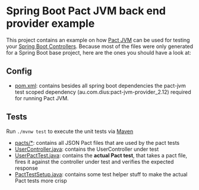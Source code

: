 # Spring Boot Pact JVM back end provider example

This project contains an example on how [Pact JVM](https://github.com/DiUS/pact-jvm) can be used for testing your [Spring Boot Controllers](https://spring.io/guides/gs/serving-web-content/). Because most of the files were only generated for a Spring Boot base project, here are the ones you should have a look at: 

## Config
* [pom.xml](pom.xml): contains besides all spring boot dependencies the pact-jvm test scoped dependency (au.com.dius:pact-jvm-provider_2.12) required for running Pact JVM.

## Tests
Run `./mvnw test` to execute the unit tests via [Maven](https://maven.apache.org/)
* [pacts/*](pacts/): contains all JSON Pact files that are used by the pact tests
* [UserController.java](src/main/java/de/codecentric/cdc/demo/user/UserController.java): contains the UserController under test
* [UserPactTest.java](src/test/java/de/codecentric/cdc/demo/user/UserPactTest.java): contains the **actual Pact test**, that takes a pact file, fires it against the controller under test and verifies the expected response
* [PactTestSetup.java](src/test/java/de/codecentric/cdc/demo/user/PactTestSetup.java): contains some test helper stuff to make the actual Pact tests more crisp

